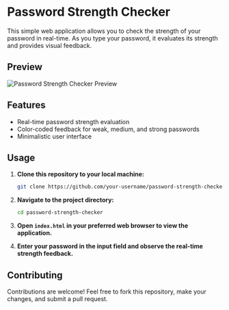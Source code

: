 # Password Strength Checker

This simple web application allows you to check the strength of your password in real-time. As you type your password, it evaluates its strength and provides visual feedback.

## Preview

![Password Strength Checker Preview](preview.png)

## Features

- Real-time password strength evaluation
- Color-coded feedback for weak, medium, and strong passwords
- Minimalistic user interface

## Usage

1. **Clone this repository to your local machine:**

    ```bash
    git clone https://github.com/your-username/password-strength-checker.git
    ```

2. **Navigate to the project directory:**

    ```bash
    cd password-strength-checker
    ```

3. **Open `index.html` in your preferred web browser to view the application.**

4. **Enter your password in the input field and observe the real-time strength feedback.**

## Contributing

Contributions are welcome! Feel free to fork this repository, make your changes, and submit a pull request.

